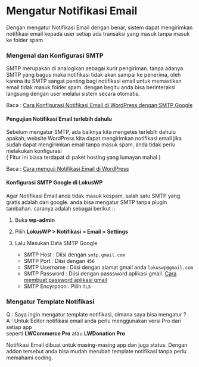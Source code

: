 
# Mengatur Notifikasi Email

 <Badge text="Goal"/> Dengan mengatur Notifikasi Email dengan benar, sistem dapat mengirimkan notifikasi email kepada user setiap ada transaksi yang masuk tanpa masuk ke folder spam.

 ### Mengenal dan Konfigurasi SMTP 

 SMTP merupakan di analogikan sebagai kurir pengiriman. tanpa adanya SMTP yang bagus maka notifikasi tidak akan sampai ke penerima, oleh karena itu
 SMTP sangat penting bagi notifikasi email untuk memastikan email tidak masuk folder spam. dengan begitu anda bisa berinteraksi langsung dengan user melalui sistem secara otomatis.

 Baca : [Cara Konfigurasi Notifikasi Email di WordPress dengan SMTP Google ](https://lokuswp.id/blog/cara-konfigurasi-notifikasi-email-dengan-smtp-google-di-wordpress/)
 #### Pengujian Notifikasi Email terlebih dahulu

Sebelum mengatur SMTP, ada baiknya kita mengetes terlebih dahulu apakah, website WordPress kita dapat mengirimkan notifikasi email
jika sudah dapat mengirimkan email tanpa masuk spam, anda tidak perlu melakukan konfigurasi\
( Fitur Ini biasa terdapat di paket hosting yang lumayan mahal )

Baca : [Cara menguji Notifikasi Email di WordPress ](https://lokuswp.id/blog/cara-menguji-notifikasi-email-di-wordpress/)
 #### Konfigurasi SMTP Google di LokusWP
 
 Agar Notifikasi Email anda tidak masuk kespam, salah satu SMTP yang gratis adalah dari google.
 anda bisa mengatur SMTP tanpa plugin tambahan. caranya adalah sebagai berikut ::

1. Buka **wp-admin** 
2. Pilih **LokusWP > Notifikasi > Email > Settings**
3. Lalu Masukan Data SMTP Google

   - SMTP Host : Diisi dengan `smtp.gmail.com`
   - SMTP Port : Diisi dengan `456`
   - SMTP Username : Diisi dengan alamat gmail anda `lokuswp@gmail.com`
   - SMTP Password : Diisi dengan passsword aplikasi gmail. 
   [Cara membuat password aplikasi gmail ](https://lokuswp.id/blog/cara-membuat-password-aplikasi-gmail/)
   - SMTP Encyrption : Pilih `TLS`
 
 ### Mengatur Template Notifikasi

 Q : Saya ingin mengatur template notifikasi, dimana saya bisa mengatur ?\
 A : Untuk Editor notifikasi email anda perlu menggunakan versi Pro dari setiap app\
 seperti **LWCommerce Pro** atau **LWDonation Pro**

 Notifikasi Email dibuat untuk masing-masing app dan juga status.
 Dengan addon tersebut anda bisa mudah merubah template notifikasi tanpa perlu memahami coding.
